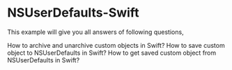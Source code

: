 # NSUserDefaults-Swift
 
This example will give you all answers of following questions,
 
How to archive and unarchive custom objects in Swift?
How to save custom object to NSUserDefaults in Swift?
How to get saved custom object from NSUserDefaults in Swift?
